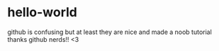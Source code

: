 # hello-world
github is confusing but at least they are nice and made a noob tutorial
thanks github nerds!! <3
